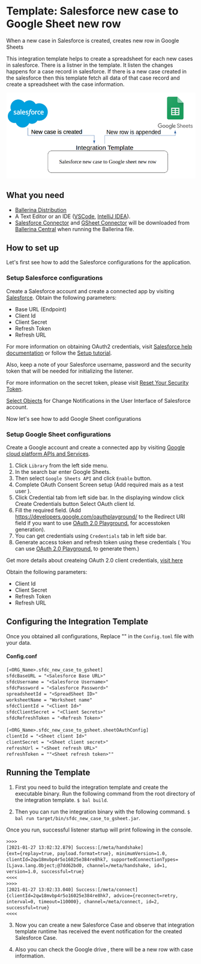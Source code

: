 # Template: Salesforce new case to Google Sheet new row
When a new case in Salesforce is created, creates new row in Google Sheets  <br>

This integration template helps to create a spreadsheet for each new cases in salesforce. There is a listner in the 
template. It listen the changes happens for a case record in salesforce. If there is a new case
 created in the salesforce then this template fetch all data of that case record and create a spreadsheet with the case information.  

![image](docs/images/template_pic_sfdc_case_to_new_row.png)

## What you need

- [Ballerina Distribution](https://ballerina.io/learn/getting-started/)
- A Text Editor or an IDE ([VSCode](https://marketplace.visualstudio.com/items?itemName=ballerina.ballerina), 
[IntelliJ IDEA](https://plugins.jetbrains.com/plugin/9520-ballerina)).  
- [Salesforce Connector](https://github.com/ballerina-platform/module-ballerinax-sfdc) and [GSheet Connector](https://github.com/ballerina-platform/module-ballerinax-googleapis.sheets) will be downloaded from 
[Ballerina Central](https://central.ballerina.io/) when running the Ballerina file.

## How to set up

Let's first see how to add the Salesforce configurations for the application.

### Setup Salesforce configurations
Create a Salesforce account and create a connected app by visiting [Salesforce](https://www.salesforce.com). 
Obtain the following parameters:

* Base URL (Endpoint)
* Client Id
* Client Secret
* Refresh Token
* Refresh URL

For more information on obtaining OAuth2 credentials, visit 
[Salesforce help documentation](https://help.salesforce.com/articleView?id=remoteaccess_authenticate_overview.htm) 
or follow the 
[Setup tutorial](https://medium.com/@bpmmendis94/obtain-access-refresh-tokens-from-salesforce-rest-api-a324fe4ccd9b).

Also, keep a note of your Salesforce username, password and the security token that will be needed for initializing the listener. 

For more information on the secret token, please visit [Reset Your Security Token](https://help.salesforce.com/articleView?id=user_security_token.htm&type=5).

[Select Objects](https://developer.salesforce.com/docs/atlas.en-us.change_data_capture.meta/change_data_capture/cdc_select_objects.htm) for Change Notifications in the User Interface of Salesforce account.

Now let's see how to add Google Sheet configurations
### Setup Google Sheet configurations
Create a Google account and create a connected app by visiting [Google cloud platform APIs and Services](https://console.cloud.google.com/apis/dashboard). 

1. Click `Library` from the left side menu.
2. In the search bar enter Google Sheets.
3. Then select `Google Sheets API` and click `Enable` button.
4. Complete OAuth Consent Screen setup (Add required mais as a test user ).
5. Click Credential tab from left side bar. In the displaying window click Create Credentials button
Select OAuth client Id.
6. Fill the required field. (Add https://developers.google.com/oauthplayground/ to the Redirect URI field if you want to use [OAuth 2.0 Playground.](https://developers.google.com/oauthplayground/) for accesstoken generation).
7. You can get credentials using `Credentials` tab in left side bar. 
8. Generate access token and refresh token using these credentials ( You can use [OAuth 2.0 Playground.](https://developers.google.com/oauthplayground/) to generate them.)

Get more details about createing OAuth 2.0 client credentials,  [visit here](https://developers.google.com/sheets/api/guides/authorizing)

Obtain the following parameters:

* Client Id
* Client Secret
* Refresh Token
* Refresh URL

## Configuring the Integration Template

Once you obtained all configurations, Replace "" in the `Config.toml` file with your data.

#### Config.conf
``` 
[<ORG_Name>.sfdc_new_case_to_gsheet]
sfdcBaseURL = "<Salesforce Base URL>"
sfdcUsername = "<Salesforce Username>"
sfdcPassword = "<Salesforce Password>"
spreadsheetId = "<SpreadSheet ID>"
worksheetName = "Worksheet name"
sfdcClientId = "<Client Id>"
sfdcClientSecret = "<Client Secrets>"
sfdcRefreshToken = "<Refresh Token>"

[<ORG_Name>.sfdc_new_case_to_gsheet.sheetOAuthConfig]
clientId = "<Sheet client Id>"
clientSecret = "<Sheet client secret>"
refreshUrl = "<Sheet refresh URL>"
refreshToken = ""<Sheet refresh token>""

```
## Running the Template

1. First you need to build the integration template and create the executable binary. Run the following command from the root directory of the integration template. 
`$ bal build`. 

2. Then you can run the integration binary with the following command. 
`$ bal run target/bin/sfdc_new_case_to_gsheet.jar`. 


Once you run, successful listener startup will print following in the console.
```
>>>>
[2021-01-27 13:02:32.879] Success:[/meta/handshake]
{ext={replay=true, payload.format=true}, minimumVersion=1.0, clientId=2qw18mvbp4r5o16025e384re8hk7, supportedConnectionTypes=[Ljava.lang.Object;@7dd62bd0, channel=/meta/handshake, id=1, version=1.0, successful=true}
<<<<
>>>>
[2021-01-27 13:02:33.040] Success:[/meta/connect]
{clientId=2qw18mvbp4r5o16025e384re8hk7, advice={reconnect=retry, interval=0, timeout=110000}, channel=/meta/connect, id=2, successful=true}
<<<<
```

3. Now you can create a new Salesforce Case and observe that integration template runtime has received the event notification for the created Salesforce Case.

4. Also you can check the Google drive , there will be a new row with case information. 
